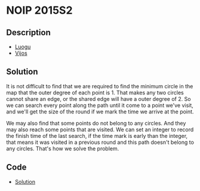 # NOIP 2015S2

## Description

- [Luogu](https://www.luogu.com.cn/problem/P2661)
- [Vijos](https://www.vijos.org/p/1979)

## Solution

It is not difficult to find that we are required to find the minimum circle in the map that the outer degree of each point is 1. That makes any two circles cannot share an edge, or the shared edge will have a outer degree of 2. So we can search every point along the path until it come to a point we've visit, and we'll get the size of the round if we mark the time we arrive at the point.

We may also find that some points do not belong to any circles. And they may also reach some points that are visited. We can set an integer to record the finish time of the last search, if the time mark is early than the integer, that means it was visited in a previous round and this path doesn't belong to any circles. That's how we solve the problem.

## Code

- [Solution](NOIP.2015S2.0.cpp)
